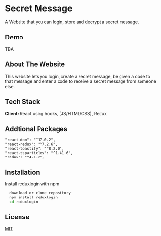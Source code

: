 # Secret Message 

A Website that you can login, store and decrypt a secret message.

## Demo
TBA

## About The Website
This website lets you login, create a secret message, be given a code to that message and enter a code to receive a secret message from someone else.


## Tech Stack

**Client:** React using hooks, (JS/HTML/CSS), Redux

## Addtional Packages
```
"react-dom": "^17.0.2",
"react-redux": "^7.2.6",
"react-toastify": "^8.2.0",
"react-tsparticles": "^1.41.6",
"redux": "^4.1.2",
```
## Installation

Install reduxlogin with npm

```bash
  download or clone repository
  npm install reduxlogin
  cd reduxlogin
```
    
## License

[MIT](https://choosealicense.com/licenses/mit/)
